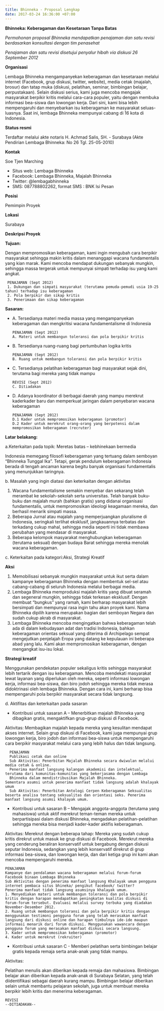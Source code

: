 ```yaml
---
title: Bhinneka - Proposal Lengkap
date: 2017-03-24 16:36:00 +07:00
---
```


**Bhinneka: Keberagaman dan Kesetaraan Tanpa Batas**

*Permohonan proposal Bhinneka mendapatkan penajaman dan satu revisi berdasarkan konsultasi dengan tim penasehat*

*Penajaman dan satu revisi disetujui penyalur hibah via diskusi 26 September 2012*

**Organisasi**

Lembaga Bhinneka mengampanyekan keberagaman dan kesetaraan melalui internet (Facebook, grup diskusi, twitter, website), media cetak (majalah, brosur) dan tatap muka (diskusi, pelatihan, seminar, bimbingan belajar, perpustakaan). Selain diskusi serius, kami juga mencoba mengajak masyarakat berpikir kritis melalui cara-cara populer, yaitu dengan membuka informasi bea-siswa dan lowongan kerja. Dari sini, kami bisa lebih mempengaruhi dan menyebarkan isu keberagaman ke masyarakat seluas-luasnya. Saat ini, lembaga Bhinneka mempunyai cabang di 16 kota di Indonesia.

**Status resmi**

Terdaftar melalui akte notaris H. Achmad Salis, SH. - Surabaya (Akte Pendirian Lembaga Bhinneka: No 26 Tgl. 25-05-2010)

**Kontak**

Soe Tjen Marching

* Situs web: Lembaga Bhinneka
* Facebook: Lembaga Bhinneka, Majalah Bhinneka
* Twitter: @lembagabhinneka
* SMS: 087788802262, format SMS : BNK <spasi> Isi Pesan

**Posisi**

Pemimpin Proyek

**Lokasi**

Surabaya

**Deskripsi Proyek**

**Tujuan:**

Dengan mempromosikan keberagaman, kami ingin mengubah cara berpikir masyarakat sehingga makin kritis dalam menanggapi wacana fundamentalis yang kian marak. Kami mencoba mendapat dukungan sebanyak mungkin, sehingga massa tergerak untuk mempunyai simpati terhadap isu yang kami angkat.

     PENAJAMAN (Sept 2012)
     1. Dukungan dan simpati masyarakat (terutama pemuda-pemudi usia 19-25 tahun) terhadap isu keberagaman
     2. Pola berpikir dan sikap kritis
     3. Penerimaan dan sikap keberagaman

**Sasaran:**

* A. Tersedianya materi media massa yang mengampanyekan keberagaman dan mengkritisi wacana fundamentalisme di Indonesia

      PENAJAMAN (Sept 2012)
      A. Materi untuk membangun toleransi dan pola berpikir kritis

* B. Tersedianya ruang-ruang bagi pertumbuhan logika kritis

      PENAJAMAN (Sept 2012)
      B. Ruang untuk membangun toleransi dan pola berpikir kritis

* C. Tersedianya pelatihan keberagaman bagi masyarakat sejak dini, terutama bagi mereka yang tidak mampu

      REVISI (Sept 2012)
      C. Ditiadakan

* D. Adanya koordinator di berbagai daerah yang mampu merekrut kaderkader baru dan memperkuat jaringan dalam penyebaran wacana keberagaman

      PENAJAMAN (Sept 2012)
      D.1 Kader untuk mempromosikan keberagaman (promotor)
      D.2 Kader untuk merekrut orang-orang yang berpotensi dalam mempromosikan keberagaman (recruter) 

**Latar belakang:**

a.Keterkaitan pada topik: Meretas batas – kebhinekaan bermedia

Indonesia memegang filosofi keberagaman yang tertuang dalam semboyan “Bhinneka Tunggal Ika”. Tetapi, gerak pendulum keberagaman Indonesia berada di tengah ancaman karena begitu banyak organisasi fundamentalis yang menunjukkan taringnya.

b. Masalah yang ingin diatasi dan keterkaitan dengan aktivitas

1. Wacana fundamentalisme semakin menyebar dan sekarang telah merambat ke sekolah-sekolah serta universitas. Telah banyak buku-buku dan majalah murah (bahkan gratis) yang didanai organisasi fundamentalis, untuk mempromosikan ideologi keagamaan mereka, dan berhasil menarik simpati massa.
2. Beberapa Jurnal atau majalah yang memperjuangkan pluralisme di Indonesia, seringkali terlihat eksklusif, jangkauannya terbatas dan terkadang cukup mahal, sehingga media seperti ini tidak membawa perubahan yang mendasar di masyarakat.
3. Beberapa kelompok masyarakat menghubungkan keberagaman (terutama seksual) dengan budaya Barat sehingga mereka menolak wacana keberagaman.

c. Keterkaitan pada kategori:Aksi, Strategi Kreatif

  **Aksi**

  1. Memobilisasi sebanyak mungkin masyarakat untuk ikut serta dalam kampanye keberagaman Bhinneka dengan membentuk sel-sel atau cabang-cabang di seluruh Indonesia melalui berbagai media.
  2. Lembaga Bhinneka memproduksi majalah kritis yang dibuat seramah dan segeneral mungkin, sehingga tidak terkesan eksklusif. Dengan membuat “bungkus” yang ramah, kami berharap masyarakat lebih bersimpati dan mempunyai rasa ingin tahu akan proyek kami. Nama Bhinneka dipilih karena merupakan bagian dari semboyan Negara dan sudah cukup akrab di masyarakat.
  3. Lembaga Bhinneka mencoba mengingatkan bahwa keberagaman telah ada di dalam kebudayaan adat dan tradisi Indonesia, bahkan keberagaman orientas seksual yang diterima di Archipelago sempat mengejutkan penjelajah Eropa yang datang ke kepulauan ini beberapa abad yang lalu. Kami akan mempromosikan keberagaman, dengan mengangkat isu-isu lokal.

  **Strategi kreatif**

  Menggunakan pendekatan populer sekaligus kritis sehingga masyarakat lebih tertarik dengan isu keberagaman. Mencoba mendekati masyarakat lewat layanan yang diperlukan oleh mereka, seperti informasi lowongan kerja, informasi bea-siswa, dan biro jodoh sehingga mereka tidak merasa didoktrinasi oleh lembaga Bhinneka. Dengan cara ini, kami berharap bisa mempengaruhi pola berpikir masyarakat secara tidak langsung.

d. Aktifitas dan keterkaitan pada sasaran

  * Kontribusi untuk sasaran A – Menerbitkan majalah Bhinneka yang dibagikan gratis, mengaktifkan grup-grup diskusi di Facebook.

  Aktivitas:
  Membagikan majalah kepada mereka yang kesulitan mendapat akses internet. Selain grup diskusi di Facebook, kami juga mempunyai grup lowongan kerja, biro jodoh dan informasi bea-siswa untuk mempengaruhi cara berpikir masyarakat melalui cara yang lebih halus dan tidak langsung.
    
      PENAJAMAN
      Publikasi cetak dan online
      Sub Aktivitas: Penerbitan Majalah Bhinneka secara dwiwulan melalui media cetak & online. 
      Penerima manfaat langsung kalangan akademisi dan intelektual, terutama dari komunitas-komunitas yang bekerjasama dengan Lembaga   
      Bhinneka dalam mendistribusikan Majalah Bhinneka. 
    Sementara asumsi untuk penerima manfaat tidak langsung adalah khalayak umum
      Sub Aktivitas: Penerbitan Antologi Cerpen Keberagaman Seksualitas beserta analisa tentang seksualitas dan orientasi seks. Penerima manfaat langsung asumsi khalayak umum. 

  * Kontribusi untuk sasaran B – Mengajak anggota-anggota (terutama yang mahasiswa) untuk aktif merekrut teman-teman mereka untuk berpartisipasi dalam diskusi Bhinneka, mengadakan pelatihan-pelatihan sehingga mereka bisa menjadi kader-kader aktifis keberagaman.

  Aktivitas:
  Merekrut dengan beberapa tahap: Mereka yang sudah cukup kritis direkrut untuk masuk ke grup diskusi di Facebook. Merekrut mereka yang cenderung beraliran konservatif untuk bergabung dengan diskusi seputar Indonesia, sedangkan yang lebih konservatif direkrut di grup informasi bea-siswa, dan lowongan kerja, dan dari ketiga grup ini kami akan mencoba mempengaruhi mereka.

    PENAJAMAN 
    Kampanye dan pendalaman wacana keberagaman melalui forum-forum Facebook binaan Lembaga Bhinneka
    Sub Aktivitas dengan penerima manfaat langsung Khalayak umum pengguna internet pembaca situs bhineka/ pengikut facebook/ twitter?  
    Penerima manfaat tidak langsung asumsinya khalayak umum. 
    1. Menyediakan materi untuk membangun toleransi dan pola berpikir kritis dengan harapan mendapatkan peningkatan kualitas diskusi di forum-forum tersebut. Evaluasi melalui survey terbuka yang diadakan November-Desember 2012. 
    2. Ruang untuk membangun toleransi dan pola berpikir kritis dengan menggunakan testimoni pengguna forum yang telah merasakan manfaat langsung dari diskusi online dan harapan timbulnya ide-ide maupun informasi menarik dari forum diskusi. Menggunakan wawancara dengan pengguna forum yang merasakan manfaat diskusi secara langsung. 
    3. Kader untuk mempromosikan keberagaman (promotor) 
    4. Kader untuk merekrut (rekruiter)

  * Kontribusi untuk sasaran C - Memberi pelatihan serta bimbingan belajar gratis kepada remaja serta anak-anak yang tidak mampu.

  Aktivitas:

  Pelatihan menulis akan diberikan kepada remaja dan mahasiswa. Bimbingan belajar akan diberikan kepada anak-anak di Surabaya Selatan, yang telah diidentifikasi sebagai daerah kurang mampu. Bimbingan belajar diberikan selain untuk membantu pelajaran sekolah, juga untuk membuat mereka berpikir lebih kritis dan menerima keberagaman.

    REVISI
    --DITIADAKAN-- 